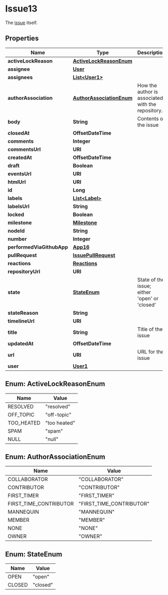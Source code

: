 

# Issue13

The [issue](https://docs.github.com/rest/reference/issues) itself.

## Properties

| Name | Type | Description | Notes |
|------------ | ------------- | ------------- | -------------|
|**activeLockReason** | [**ActiveLockReasonEnum**](#ActiveLockReasonEnum) |  |  |
|**assignee** | [**User**](User.md) |  |  [optional] |
|**assignees** | [**List&lt;User1&gt;**](User1.md) |  |  |
|**authorAssociation** | [**AuthorAssociationEnum**](#AuthorAssociationEnum) | How the author is associated with the repository. |  |
|**body** | **String** | Contents of the issue |  |
|**closedAt** | **OffsetDateTime** |  |  |
|**comments** | **Integer** |  |  |
|**commentsUrl** | **URI** |  |  |
|**createdAt** | **OffsetDateTime** |  |  |
|**draft** | **Boolean** |  |  [optional] |
|**eventsUrl** | **URI** |  |  |
|**htmlUrl** | **URI** |  |  |
|**id** | **Long** |  |  |
|**labels** | [**List&lt;Label&gt;**](Label.md) |  |  [optional] |
|**labelsUrl** | **String** |  |  |
|**locked** | **Boolean** |  |  [optional] |
|**milestone** | [**Milestone**](Milestone.md) |  |  |
|**nodeId** | **String** |  |  |
|**number** | **Integer** |  |  |
|**performedViaGithubApp** | [**App16**](App16.md) |  |  [optional] |
|**pullRequest** | [**IssuePullRequest**](IssuePullRequest.md) |  |  [optional] |
|**reactions** | [**Reactions**](Reactions.md) |  |  |
|**repositoryUrl** | **URI** |  |  |
|**state** | [**StateEnum**](#StateEnum) | State of the issue; either &#39;open&#39; or &#39;closed&#39; |  [optional] |
|**stateReason** | **String** |  |  [optional] |
|**timelineUrl** | **URI** |  |  [optional] |
|**title** | **String** | Title of the issue |  |
|**updatedAt** | **OffsetDateTime** |  |  |
|**url** | **URI** | URL for the issue |  |
|**user** | [**User1**](User1.md) |  |  |



## Enum: ActiveLockReasonEnum

| Name | Value |
|---- | -----|
| RESOLVED | &quot;resolved&quot; |
| OFF_TOPIC | &quot;off-topic&quot; |
| TOO_HEATED | &quot;too heated&quot; |
| SPAM | &quot;spam&quot; |
| NULL | &quot;null&quot; |



## Enum: AuthorAssociationEnum

| Name | Value |
|---- | -----|
| COLLABORATOR | &quot;COLLABORATOR&quot; |
| CONTRIBUTOR | &quot;CONTRIBUTOR&quot; |
| FIRST_TIMER | &quot;FIRST_TIMER&quot; |
| FIRST_TIME_CONTRIBUTOR | &quot;FIRST_TIME_CONTRIBUTOR&quot; |
| MANNEQUIN | &quot;MANNEQUIN&quot; |
| MEMBER | &quot;MEMBER&quot; |
| NONE | &quot;NONE&quot; |
| OWNER | &quot;OWNER&quot; |



## Enum: StateEnum

| Name | Value |
|---- | -----|
| OPEN | &quot;open&quot; |
| CLOSED | &quot;closed&quot; |



